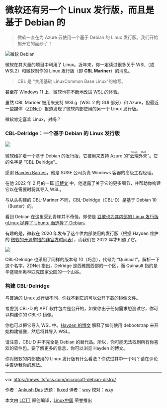 [#]: subject: "Microsoft has another Linux distribution and it is based on Debian"
[#]: via: "https://news.itsfoss.com/microsoft-debian-distro/"
[#]: author: "Ankush Das https://news.itsfoss.com/author/ankush/"
[#]: collector: "lkxed"
[#]: translator: "wxy"
[#]: reviewer: "wxy"
[#]: publisher: "wxy"
[#]: url: "https://linux.cn/article-14604-1.html"

微软还有另一个 Linux 发行版，而且是基于 Debian 的
======

> 微软一直在为 Azure 云使用一个基于 Debian 的 Linux 发行版。我们开始揭开它的面纱了！

![微软 Debian][1]

微软在其大量的项目中利用了 Linux。近年来，你一定读过很多关于 WSL（或 WSL2）和微软制作的 Linux 发行版（即 **CBL Mariner**）的消息。

> CBL 是 “共用基础 Linux<rt>Common Base Linux</rt></ruby>”的缩写。

甚至在 Windows 11 上，微软也在不断地改进 [WSL][2] 的体验。

虽然 CBL Mariner 被用来支持 WSLg（WSL 2 的 GUI 部分）和 Azure，但最近一些媒体（[ZDNet][3]）报道发现了微软内部使用的另一个 Linux 发行版。

微软肯定喜欢 Linux，对吗？

### CBL-Delridge：一个基于 Debian 的 Linux 发行版

![][4]

微软维护着一个基于 Debian 的发行版，它被用来支持 Azure 的“<ruby>云端外壳<rt>Cloud Shell</rt></ruby>”。它的名字是 “CBL-Delridge”。

感谢 [Hayden Barnes][5]，他是 SUSE 公司负责 Windows 容器的高级工程经理。

在他 2022 年 2 月的一篇 [旧博文][6] 中，他透露了关于它的更多细节，并帮助你构建它以在需要时将其导入 WSL。

与从头构建的 CBL-Mariner 不同，CBL-Delridge（CBL-D）是基于 Debian 10（Buster）的。

看到 Debian 在这里受到青睐并不奇怪，即使是 [谷歌也为其内部的 Linux 发行版 gLinux 抛弃了 Ubuntu 而选择了 Debian][7]。

有趣的是，微软在 2020 年发布了这个供内部使用的发行版（根据 Hayden 维护的 [微软的开源举措的非官方时间表][8]），而我们在 2022 年才知道了它。

![][9]

CBL-Delridge 也采用了同样的版本号 10（巧合），代号为 “Quinault”。解析一下这个名字，ZDNet 指出，Delridge 是西雅图西部的一个区，而 Quinault 指的是华盛顿州奥林匹克国家公园的一个山谷。

### 构建 CBL-Delridge

与普通的 Linux 发行版不同，你找不到它的可以公开下载的镜像文件。

考虑到 CBL-D 的 APT 软件包库是公开的，如果你出于任何需求想测试它，你可以构建你的 CBL-D 镜像。

你也可以把它导入 WSL 中。[Hayden 的博文][10] 解释了如何使用 debootstrap 来开始构建镜像，然后将其导入 WSL。

请注意，CBL-D 并不完全是 Debian 的替代品。所以，你可能无法找到所有你喜欢的软件包。要了解更多的信息，你可以浏览 Hayden 的博文。

你对微软的内部使用的 Linux 发行版有什么看法？你试过其中一个吗？请在评论中告诉我你的想法。

--------------------------------------------------------------------------------

via: https://news.itsfoss.com/microsoft-debian-distro/

作者：[Ankush Das][a]
选题：[lkxed][b]
译者：[wxy](https://github.com/wxy)
校对：[wxy](https://github.com/wxy)

本文由 [LCTT](https://github.com/LCTT/TranslateProject) 原创编译，[Linux中国](https://linux.cn/) 荣誉推出

[a]: https://news.itsfoss.com/author/ankush/
[b]: https://github.com/lkxed
[1]: https://news.itsfoss.com/wp-content/uploads/2022/05/microsoft-new-debian-based-linux-distro.jpg
[2]: https://news.itsfoss.com/windows-11-wsl/
[3]: https://www.zdnet.com/article/surprise-theres-yet-another-microsoft-linux-distro-cbl-delridge/
[4]: https://news.itsfoss.com/wp-content/uploads/2022/05/azure-delridge.png
[5]: https://twitter.com/unixterminal
[6]: https://boxofcables.dev/building-cbl-d-microsofts-other-linux-distro/
[7]: https://itsfoss.com/goobuntu-glinux-google/
[8]: https://github.com/sirredbeard/microsoft-opensource
[9]: https://news.itsfoss.com/wp-content/uploads/2022/05/wsl-cbl-delridge-1024x600.png
[10]: https://boxofcables.dev/building-cbl-d-microsofts-other-linux-distro/
